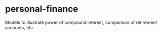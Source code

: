 # personal-finance
Models to illustrate power of compound interest, comparison of retirement accounts, etc.
